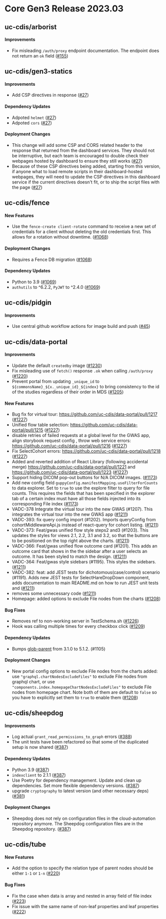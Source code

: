 # Core Gen3 Release 2023.03

## uc-cdis/arborist

#### Improvements
  - Fix misleading `/auth/proxy` endpoint documentation. The endpoint does not 
    return an `ok` field ([#155](https://github.com/uc-cdis/arborist/pull/155))

## uc-cdis/gen3-statics

#### Improvements
  - Add CSP directives in response ([#27](https://github.com/uc-cdis/gen3-statics/pull/27)) 

#### Dependency Updates
  - Adpoted `helmet` ([#27](https://github.com/uc-cdis/gen3-statics/pull/27))
  - Adpoted `cors` ([#27](https://github.com/uc-cdis/gen3-statics/pull/27))

#### Deployment Changes
  - This change will add some CSP and CORS related header to the response that 
    returned from the dashboard services. They should not be interruptive, but 
    each team is encouraged to double check their webpages hosted by dashboard 
    to ensure they still works ([#27](https://github.com/uc-cdis/gen3-statics/pull/27)) 
  - Because of these CSP directives being added, starting from this version, if 
    anyone what to load remote scripts in their dashboard-hosted webpages, they 
    will need to update the CSP directives in this dashboard service if the 
    current directives doesn't fit, or to ship the script files with the page 
    ([#27](https://github.com/uc-cdis/gen3-statics/pull/27))

## uc-cdis/fence

#### New Features
  - Use the `fence-create client-rotate` command to receive a new set of 
    credentials for a client without deleting the old credentials first. This 
    allows for a rotation without downtime. ([#1068](https://github.com/uc-cdis/fence/pull/1068)) 

#### Deployment Changes
  - Requires a Fence DB migration ([#1068](https://github.com/uc-cdis/fence/pull/1068)) 

#### Dependency Updates
  - Python to 3.9 ([#1069](https://github.com/uc-cdis/fence/pull/1069))
  - `authutils` to ^6.2.2, `PyJWT` to ^2.4.0 ([#1069](https://github.com/uc-cdis/fence/pull/1069)) 

## uc-cdis/pidgin

#### Improvements
  - Use central github workflow actions for image build and push ([#45](https://github.com/uc-cdis/pidgin/pull/45)) 

## uc-cdis/data-portal

#### Improvements
  - Update the default `createdby` image ([#1230](https://github.com/uc-cdis/data-portal/pull/1230)) 
  - Fix misleading use of `fetch()` response `.ok` when calling `/auth/proxy` 
    ([#1220](https://github.com/uc-cdis/data-portal/pull/1220))
  - Prevent portal from updating `_unique_id` to 
    `${commonsName}_${x._unique_id}_${index}` to bring consistency to the id of 
    the studies regardless of their order in MDS ([#1205](https://github.com/uc-cdis/data-portal/pull/1205)) 

#### New Features
  - Bug fix for virtual tour: https://github.com/uc-cdis/data-portal/pull/1217 
    ([#1227](https://github.com/uc-cdis/data-portal/pull/1227))
  - Unified flow table selection: 
    https://github.com/uc-cdis/data-portal/pull/1215 ([#1227](https://github.com/uc-cdis/data-portal/pull/1227)) 
  - disable retries of failed requests at a global level for the GWAS app, 
    align storybook request config , throw web service errors: 
    https://github.com/uc-cdis/data-portal/pull/1216 ([#1227](https://github.com/uc-cdis/data-portal/pull/1227)) 
  - Fix SelectCohort errors: https://github.com/uc-cdis/data-portal/pull/1218 
    ([#1227](https://github.com/uc-cdis/data-portal/pull/1227))
  - Added and reverted addition of React Library (following accidental merge) 
    https://github.com/uc-cdis/data-portal/pull/1221 and 
    https://github.com/uc-cdis/data-portal/pull/1223 ([#1227](https://github.com/uc-cdis/data-portal/pull/1227)) 
  - Support hiding DICOM pop-out buttons for N/A DICOM images. ([#1173](https://github.com/uc-cdis/data-portal/pull/1173)) 
  - Add new config field `guppyConfig.manifestMapping.useFilterForCounts` to 
    data explorer. Set to `true` to use the explore filter to query for file 
    counts. This requires the fields that has been specified in the explorer 
    tab of a certain index must have all those fields injected into its 
    corresponding File index ([#1173](https://github.com/uc-cdis/data-portal/pull/1173)) 
  - VADC-378 Integrate the virtual tour into the new GWAS (#1207). This 
    integrates the virtual tour into the new GWAS app ([#1211](https://github.com/uc-cdis/data-portal/pull/1211)) 
  - VADC-393: fix query config import (#1202). Imports queryConfig from 
    cohortMiddlewareApi.js instead of react-query for cohort listing. ([#1211](https://github.com/uc-cdis/data-portal/pull/1211)) 
  - VADC-373: Feat/gwas unified flow style steps2 and3 (#1203). This updates 
    the styles for views 2.1, 2.2, 3.1 and 3.2, so that the buttons are to be 
    positioned on the top right above the charts. ([#1211](https://github.com/uc-cdis/data-portal/pull/1211)) 
  - VADC-366: Feat/gwas unified flow outcome card (#1201). This adds an outcome 
    card that shows in the the sidebar after a user selects an outcome. It has 
    been styled to match the design. ([#1211](https://github.com/uc-cdis/data-portal/pull/1211)) 
  - VADC-364: Feat/gwas style sidebars (#1195). This styles the sidebars. 
    ([#1211](https://github.com/uc-cdis/data-portal/pull/1211))
  - VADC-382: feat: add JEST tests for dichotomous(case/control) scenario 
    (#1191). Adds new JEST tests for SelectHareDropDown component, adds 
    documentation to main README.md on how to run JEST unit tests and ([#1211](https://github.com/uc-cdis/data-portal/pull/1211)) 
  - removes some unnecessary code ([#1211](https://github.com/uc-cdis/data-portal/pull/1211)) 
  - Homepage: added options to exclude File nodes from the charts ([#1208](https://github.com/uc-cdis/data-portal/pull/1208)) 

#### Bug Fixes
  - Removes ref to non-working server in TestSchema.sh ([#1226](https://github.com/uc-cdis/data-portal/pull/1226)) 
  - Hook was calling multiple times for every checkbox click ([#1209](https://github.com/uc-cdis/data-portal/pull/1209)) 

#### Dependency Updates
  - Bumps [glob-parent](https://github.com/gulpjs/glob-parent) from 3.1.0 to 
    5.1.2. (#1105)

#### Deployment Changes
  - New portal config options to exclude File nodes from the charts added: use 
    `"graphql.chartNodesExcludeFiles"` to exclude File nodes from graphql 
    chart, or use `"components.index.homepageChartNodesExcludeFiles"` to 
    exclude File nodes from homepage chart. Note both of them are default to 
    `false` so you have to explicitly set them to `true` to enable them ([#1208](https://github.com/uc-cdis/data-portal/pull/1208)) 

## uc-cdis/sheepdog

#### Improvements
  - Log actual `grant_read_permissions_to_graph` errors ([#388](https://github.com/uc-cdis/sheepdog/pull/388)) 
  - The unit tests have been refactored so that some of the duplicated setup is 
    now shared ([#387](https://github.com/uc-cdis/sheepdog/pull/387))

#### Dependency Updates
  - Python 3.9 ([#387](https://github.com/uc-cdis/sheepdog/pull/387))
  - `indexclient` to 2.1.1 ([#387](https://github.com/uc-cdis/sheepdog/pull/387)) 
  - Use Poetry for dependency management. Update and clean up dependencies. Set 
    more flexible dependency versions. ([#387](https://github.com/uc-cdis/sheepdog/pull/387)) 
  - upgrade `cryptography` to latest version (and other necessary deps) ([#381](https://github.com/uc-cdis/sheepdog/pull/381)) 

#### Deployment Changes
  - Sheepdog does not rely on configuration files in the cloud-automation 
    repository anymore. The Sheepdog configuration files are in the Sheepdog 
    repository. ([#387](https://github.com/uc-cdis/sheepdog/pull/387))

## uc-cdis/tube

#### New Features
  - Add the option to specify the relation type of parent nodes should be 
    either `1-1` or `1-n` ([#220](https://github.com/uc-cdis/tube/pull/220))

#### Bug Fixes
  - Fix the case when data is array and nested in array field of file index 
    ([#223](https://github.com/uc-cdis/tube/pull/223))
  - Fix issue with the same name of non-leaf properties and leaf properties 
    ([#222](https://github.com/uc-cdis/tube/pull/222))

